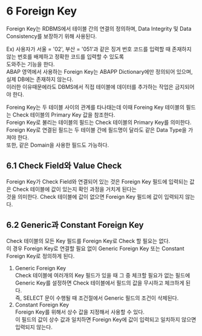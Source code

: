 # 6 Foreign Key
Foreign Key는 RDBMS에서 테이블 간의 연결의 정의하며, Data Integrity 및 Data Consistency를 보장하기 위해 사용된다. <br>

Ex) 사용자가 서울 = '02', 부산 = '051'과 같은 징겨 번호 코드를 입력할 때 존재하지 않는 번호를 배제하고 정확한 코드를 입력할 수 있도록 <br>
도와주는 기능을 한다. <br>
ABAP 영역에서 사용하는 Foreign Key는 ABAPP Dictionary에만 정의되어 있으며, 실제 DB에는 존재하지 않는다. <br>
이러한 이유때문에라도 DBMS에서 직접 테이블에 데이터를 추가하는 작업은 금지되어야 한다.

Foreing Key는 두 테이블 사이의 관계를 타나태는데 이때 Foreing Key 테이블의 필드는 Check 테이블의 Primary Key 값을 참조한다. <br>
Foreign Key로 불리는 테이블의 필드는 Check 테이블의 Primary Key를 의미한다. <br>
Foreign Key로 연결된 필드는 두 테이블 간에 필드명이 달라도 같은 Data Type을 가져야 한다. <br>
또한, 같은 Domain을 사용한 필드도 가능하다.

## 6.1 Check Field와 Value Check
Foreign Key가  Check Field와 연결되어 있는 것은 Foreign Key 필드에 입력되는 값은 Check 테이블에 값이 있는지 확인 과정을 거치게 된다는 <br> 것을 의미한다.
Check 테이블에 값이 없으면 Foreign Key 필드에 값이 입력되지 않는다.

## 6.2 Generic과 Constant Foreign Key
Check 테이블의 모든 Key 필드를 Foreign Key로 Check 할 필요는 없다.<br>
이 경우 Foreign Key로 연결할 필요 없이 Generic Foreign Key 또는 Constant Foreign Key로 정의하게 된다.

1. Generic Foreign Key <br>
Check 테이블에 여러개의 Key 필드가 있을 때 그 중 체크할 필요가 없는 필드에 Generic Key를 설정하면 Check 테이블에서 필드의 값을 무시하고 체크하게 된다. <br>
즉, SELECT 문이 수행될 때 조건절에서 Generic 필드의 조건이 삭제된다.
2. Constant Foreign Key <br>
Foreign Key를 위해서 상수 값을 지정해서 사용할 수 있다. <br>
이 필드의 값이 상수 값과 일치하면 Foreign Key에 값이 입력되고 일치하지 않으면 입력되지 않는다.
 